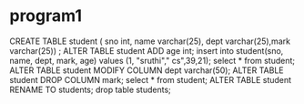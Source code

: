 # program1
CREATE TABLE student ( sno int, name varchar(25), dept varchar(25),mark varchar(25)) ;
ALTER TABLE student ADD age int;
insert into student(sno, name, dept, mark, age) values (1, "sruthi"," cs",39,21);
select * from student;
ALTER TABLE student MODIFY COLUMN dept varchar(50);
ALTER TABLE student DROP COLUMN mark;
select * from student;
ALTER TABLE student RENAME TO students;
drop table students;
